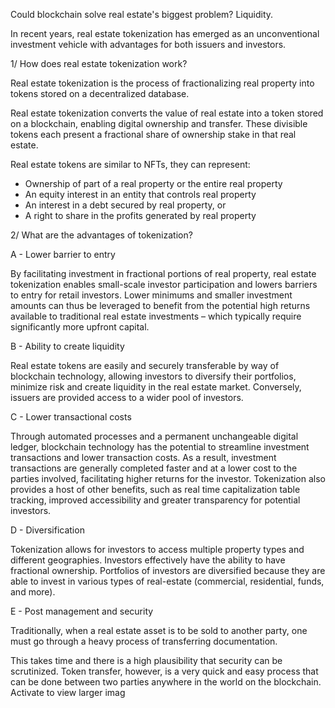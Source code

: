 Could blockchain solve real estate's biggest problem? Liquidity.

In recent years, real estate tokenization has emerged as an unconventional investment vehicle with advantages for both issuers and investors.

1/ How does real estate tokenization work?

Real estate tokenization is the process of fractionalizing real property into tokens stored on a decentralized database.

Real estate tokenization converts the value of real estate into a token stored on a blockchain, enabling digital ownership and transfer. These divisible tokens each 
present a fractional share of ownership stake in that real estate.

Real estate tokens are similar to NFTs, they can represent:

- Ownership of part of a real property or the entire real property
- An equity interest in an entity that controls real property
- An interest in a debt secured by real property, or
- A right to share in the profits generated by real property

2/ What are the advantages of tokenization?

A - Lower barrier to entry

By facilitating investment in fractional portions of real property, real estate tokenization enables small-scale investor participation and lowers barriers to entry 
for retail investors. Lower minimums and smaller investment amounts can thus be leveraged to benefit from the potential high returns available to traditional real 
estate investments – which typically require significantly more upfront capital.

B - Ability to create liquidity

Real estate tokens are easily and securely transferable by way of blockchain technology, allowing investors to diversify their portfolios, minimize risk and 
create 
liquidity in the real estate market. Conversely, issuers are provided access to a wider pool of investors.

C - Lower transactional costs

Through automated processes and a permanent unchangeable digital ledger, blockchain technology has the potential to streamline investment transactions and lower
transaction costs. As a result, investment transactions are generally completed faster and at a lower cost to the parties involved, facilitating higher returns 
for 
the investor. Tokenization also provides a host of other benefits, such as real time capitalization table tracking, improved accessibility and greater
transparency
for potential investors.

D - Diversification

Tokenization allows for investors to access multiple property types and different geographies. Investors effectively have the ability to have fractional ownership. 
Portfolios of investors are diversified because they are able to invest in various types of real-estate (commercial, residential, funds, and more).

E - Post management and security

Traditionally, when a real estate asset is to be sold to another party, one must go through a heavy process of transferring documentation.

This takes time and there is a high plausibility that security can be scrutinized. Token transfer, however, is a very quick and easy process that can be done 
between two parties anywhere in the world on the blockchain.
Activate to view larger imag
